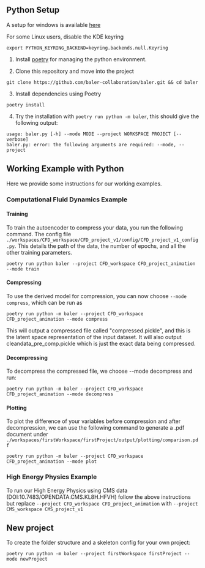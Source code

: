 ## Python Setup
A setup for windows is available [here](documentation/setup/python_setup_windows.md)

For some Linux users, disable the KDE keyring
```console
export PYTHON_KEYRING_BACKEND=keyring.backends.null.Keyring
```

1. Install [poetry](https://python-poetry.org/) for managing the python environment. 

2. Clone this repository and move into the project
```console
git clone https://github.com/baler-collaboration/baler.git && cd baler
```

3. Install dependencies using Poetry
```console
poetry install
```

4. Try the installation with `poetry run python -m baler`, this should give the following output:

```console
usage: baler.py [-h] --mode MODE --project WORKSPACE PROJECT [--verbose]
baler.py: error: the following arguments are required: --mode, --project
```

## Working Example with Python

Here we provide some instructions for our working examples.

### Computational Fluid Dynamics Example

#### Training ####
To train the autoencoder to compress your data, you run the following command. The config file `./workspaces/CFD_workspace/CFD_project_v1/config/CFD_project_v1_config.py`. This details the path of the data, the number of epochs, and all the other training parameters.
```console
poetry run python baler --project CFD_workspace CFD_project_animation --mode train
```

#### Compressing ####
To use the derived model for compression, you can now choose ``--mode compress``, which can be run as

```console
poetry run python -m baler --project CFD_workspace CFD_project_animation --mode compress
```
This will output a compressed file called "compressed.pickle", and this is the latent space representation of the input dataset. It will also output cleandata_pre_comp.pickle which is just the exact data being compressed.

#### Decompressing ####
To decompress the compressed file, we choose --mode decompress and run:
```console
poetry run python -m baler --project CFD_workspace CFD_project_animation --mode decompress
```

#### Plotting ####
To plot the difference of your variables before compression and after decompression, we can use the following command to generate a .pdf document under ``./workspaces/firstWorkspace/firstProject/output/plotting/comparison.pdf``

```console
poetry run python -m baler --project CFD_workspace CFD_project_animation --mode plot
```

### High Energy Physics Example ###
To run our High Energy Physics using CMS data (DOI:10.7483/OPENDATA.CMS.KL8H.HFVH) follow the above instructions but replace `--project CFD_workspace CFD_project_animation` with `--project CMS_workspace CMS_project_v1`

## New project ##
To create the folder structure and a skeleton config for your own project:
```console
poetry run python -m baler --project firstWorkspace firstProject --mode newProject
```